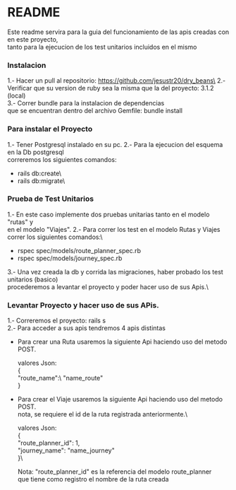 # README
Este readme servira para la guia del funcionamiento de las apis creadas con en este proyecto,\
tanto para la ejecucion de los test unitarios incluidos en el mismo

### Instalacion
1.- Hacer un pull al repositorio: https://github.com/jesustr20/dry_beans\
2.- Verificar que su version de ruby sea la misma que la del proyecto: 3.1.2 (local)\
3.- Correr bundle para la instalacion de dependencias\
    que se encuentran dentro del archivo Gemfile: bundle install

### Para instalar el Proyecto
1.- Tener Postgresql instalado en su pc.
2.- Para la ejecucion del esquema en la Db postgresql\
    correremos los siguientes comandos:

  * rails db:create\
  * rails db:migrate\

### Prueba de Test Unitarios
1.- En este caso implemente dos pruebas unitarias tanto en el modelo "rutas" y\
    en el modelo "Viajes".
2.- Para correr los test en el modelo Rutas y Viajes correr los siguientes comandos:\

  * rspec spec/models/route_planner_spec.rb
  * rspec spec/models/journey_spec.rb

3.- Una vez creada la db y corrida las migraciones, haber probado los test unitarios (basico)\
    procederemos a levantar el proyecto y poder hacer uso de sus Apis.\

### Levantar Proyecto y hacer uso de sus APis.
1.- Correremos el proyecto: rails s\
2.- Para acceder a sus apis tendremos 4 apis distintas

* Para crear una Ruta usaremos la siguiente Api haciendo uso del metodo POST.
 
  [POST]: http://127.0.0.1:3000/api/v1/route_planners

  valores Json:\
    {\
      "route_name":\ "name_route"\
    }

* Para crear el Viaje usaremos la siguiente Api haciendo uso del metodo POST.\
  nota, se requiere el id de la ruta registrada anteriormente.\

  [POST]: http://127.0.0.1:3000/api/v1/journeys

  valores Json:\
    {\
      "route_planner_id": 1,\
	    "journey_name": "name_journey"\
    }\

  Nota: "route_planner_id" es la referencia del modelo route_planner\
  que tiene como registro el nombre de la ruta creada